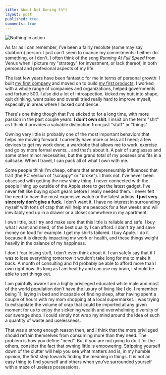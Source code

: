 ```yaml
---
title: About Not Owning Sh*t
layout: post
published: true
comments: true
---
```


![Nothing in action](http://distilleryimage9.s3.amazonaws.com/ab3ebf1e252f11e2a5bc22000a9e2899_7.jpg)

As far as I can remember, I've been a fairly resolute (some may say stubborn) person. I just can't seem to nuance my commitments: I either do something, or I don't. I often think of the song *Running At Full Speed* from Venus when I picture my "strategy" for investment, or lack thereof, in both personal and profesional aspects of my life.

The last few years have been fantastic for me in terms of personal growth: I built [my first company](http://wiredcraft.com) and moved on to build [my first products](http://devo.ps). I worked with a whole range of companies and organizations, helped governments and fortune 500. I also did a lot of introspection, kicked my butt into shape, quit drinking, went paleo and overall tried really hard to improve myself, especially in areas where I lacked confidence.

There's one thing though that I've sticked to for a long time, with more passion in the past couple years: **I don't own shit**. I insist on the term "shit" as I think it provides a valuable distinction from just "stuff" or "things".

Owning very little is probably one of the most important behaviors that helps me moving forward. I currently have more or less all I need; a few devices to get my work done, a wardrobe that allows me to work, exercise and go by more formal events... and that's about it. A pair of sunglasses and some other minor necessities, but the grand total of my possessions fits in a suitcase. When I travel, I can pack all of what I own with me.

Some people think I'm cheap, others that entrepreneurship influenced that trait (the PC version of "scrappy" or "broke"). I think not. I've never been obsessed with getting the new shiny thing. I never connected with the people lining up outside of the Apple store to get the latest gadget. I've never felt like buying sport gears before I really needed them. I never felt the need to have the most expensive watch or the latest adidas. **I just very sincerely don't give a fuck.** I don't want it. I have no interest in surrounding myself with tons of crap that will help me peacock for a few weeks and will inevitably end up in a drawer or a closet somewhere in my apartment.

I own little, but I try and make sure that this little is reliable and safe. I buy what I want and need, of the best quality I can afford. I don't try and save money on food for example. I get my shirts tailored. I buy Apple. I do it because it is directly impacting my work or health, and these things weight heavily in the balance of my happiness.

I don't fear losing stuff, I don't even think about it. I can safely say that if I was to lose everything tomorrow it wouldn't take long for me to make it back. A month of consulting and I'd probably be able to afford more than I own right now. As long as I am healthy and can use my brain, I should be able to sort things out.

I am painfully aware I am a highly privileged educated white male and most of the world population don't have the luxury of living like I do. I remember being 11, laying in bed and incapable of finding sleep, after having spent a couple of hours with my mom shopping at a local supermarket. I was trying to extrapolate the volume of crap that could be imported at any given moment for us to enjoy the sickening wealth and overwhelming diversity of our average shop. I could simply not wrap my mind around the idea of such a quantity of waste and uselessness.

That was a strong enough reason then, and I think that the more privileged should refrain themselves from consuming more than they need. The problem is how you define "need". But if you are not going to do it for the others, consider the fact that owning little is empowering. Stripping yourself down of the clutter will help you see what matters and is, in my humble opinion, the first step towards finding the meaning in things. It is not an easy thing to find yourself and others when you've surrounded yourself with a maze of useless possessions.

